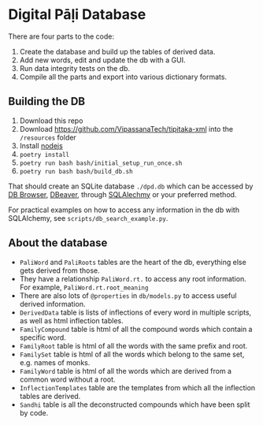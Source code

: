 # Digital Pāḷi Database

There are four parts to the code:
1. Create the database and build up the tables of derived data.
2. Add new words, edit and update the db with a GUI. 
3. Run data integrity tests on the db.
4. Compile all the parts and export into various dictionary formats.  

## Building the DB
1. Download this repo
2. Download https://github.com/VipassanaTech/tipitaka-xml into the `/resources` folder
3. Install [nodejs](https://nodejs.org/en/download) 
4. `poetry install`
5. `poetry run bash bash/initial_setup_run_once.sh`
6. `poetry run bash bash/build_db.sh`

That should create an SQLite database `./dpd.db` which can be accessed by [DB Browser](https://sqlitebrowser.org/),  [DBeaver](https://dbeaver.io/), through [SQLAlechmy](https://www.sqlalchemy.org/) or your preferred method. 

For practical examples on how to access any information in the db with SQLAlchemy, see `scripts/db_search_example.py`.

## About the database
- `PaliWord` and `PaliRoots` tables are the heart of the db, everything else gets derived from those.  
- They have a relationship `PaliWord.rt.` to access any root information. For example, `PaliWord.rt.root_meaning`
- There are also lots of `@properties` in `db/models.py` to access useful derived information.  
- `DerivedData` table is lists of inflections of every word in multiple scripts, as well as html inflection tables.
- `FamilyCompound` table is html of all the compound words which contain a specific word.  
- `FamilyRoot` table is html of all the words with the same prefix and root.  
- `FamilySet` table is html of all the words which belong to the same set, e.g. names of monks.  
- `FamilyWord` table is html of all the words which are derived from a common word without a root.  
- `InflectionTemplates` table are the templates from which all the inflection tables are derived.  
- `Sandhi` table is all the deconstructed compounds which have been split by code.  

